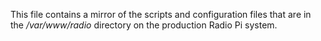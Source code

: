 This file contains a mirror of the scripts and configuration files
that are in the _/var/www/radio_ directory on the production
Radio Pi system.

